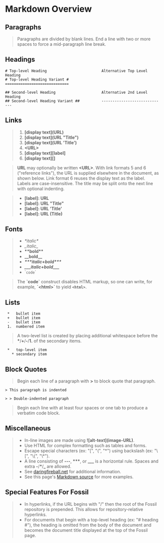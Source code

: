 # Markdown Overview #

## Paragraphs ##

> Paragraphs are divided by blank lines.
> End a line with two or more spaces to force a mid-paragraph line break.

## Headings ##

>
    # Top-level Heading                         Alternative Top Level Heading
    # Top-level Heading Variant #               =============================
>
    ## Second-level Heading                     Alternative 2nd Level Heading
    ## Second-level Heading Variant ##          -----------------------------

## Links ##

> 1.  **\[display text\]\(URL\)**
> 2.  **\[display text\]\(URL "Title"\)**
> 3.  **\[display text\]\(URL 'Title'\)**
> 4.  **\<URL\>**
> 5.  **\[display text\]\[label\]**
> 6.  **\[display text\]\[\]**

> **URL** may optionally be written **\<URL\>**.  With link formats 5 and 6
> ("reference links"), the URL is supplied elsewhere in the document, as shown
> below.  Link format 6 reuses the display text as the label.  Labels are
> case-insensitive.  The title may be split onto the next line with optional
> indenting.

> * **\[label\]:&nbsp;URL**
> * **\[label\]:&nbsp;URL&nbsp;"Title"**
> * **\[label\]:&nbsp;URL&nbsp;'Title'**
> * **\[label\]:&nbsp;URL&nbsp;(Title)**

## Fonts ##

> *   _\*italic\*_
> *   *\_italic\_*
> *   __\*\*bold\*\*__
> *   **\_\_bold\_\_**
> *   ___\*\*\*italic+bold\*\*\*___
> *   ***\_\_\_italic+bold\_\_\_***
> *   \``code`\`

> The **\`code\`** construct disables HTML markup, so one can write, for
> example, **\`\<html\>\`** to yield **`<html>`**.

## Lists ##

>
     *   bullet item
     +   bullet item
     -   bullet item
     1.  numbered item

> A two-level list is created by placing additional whitespace before the
> **\***/**+**/**-**/**1.** of the secondary items.

>
     *   top-level item
       * secondary item

## Block Quotes ##

> Begin each line of a paragraph with **>** to block quote that paragraph.

> >
    > This paragraph is indented
> >
    > > Double-indented paragraph

> Begin each line with at least four spaces or one tab to produce a verbatim
> code block.

## Miscellaneous ##

> *   In-line images are made using **\!\[alt-text\]\(image-URL\)**.
> *   Use HTML for complex formatting such as tables and forms.
> *   Escape special characters (ex: "\[", "\(", "\*")
>     using backslash (ex: "\\\[", "\\\(", "\\\*").
> *   A line consisting of **---**, **\*\*\***, or **\_\_\_** is a horizontal
>     rule.  Spaces and extra **-**/**\***/**_** are allowed.
> *   See [daringfireball.net][] for additional information.
> *   See this page's [Markdown source](/md_rules?txt=1) for more examples.

## Special Features For Fossil ##

> *  In hyperlinks, if the URL begins with "/" then the root of the Fossil
>    repository is prepended.  This allows for repository-relative hyperlinks.
> *  For documents that begin with a top-level heading (ex: "# heading #"), the
>    heading is omitted from the body of the document and becomes the document
>    title displayed at the top of the Fossil page.

[daringfireball.net]: http://daringfireball.net/projects/markdown/syntax
